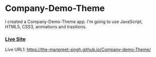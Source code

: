 # Company-Demo-Theme

I created a Company-Demo-Theme app. I'm going to use JavaScript, HTML5, CSS3, animations and trasitions.

### [Live Site](https://the-manpreet-singh.github.io/Company-demo-Theme/)

Live URL1: https://the-manpreet-singh.github.io/Company-demo-Theme/
